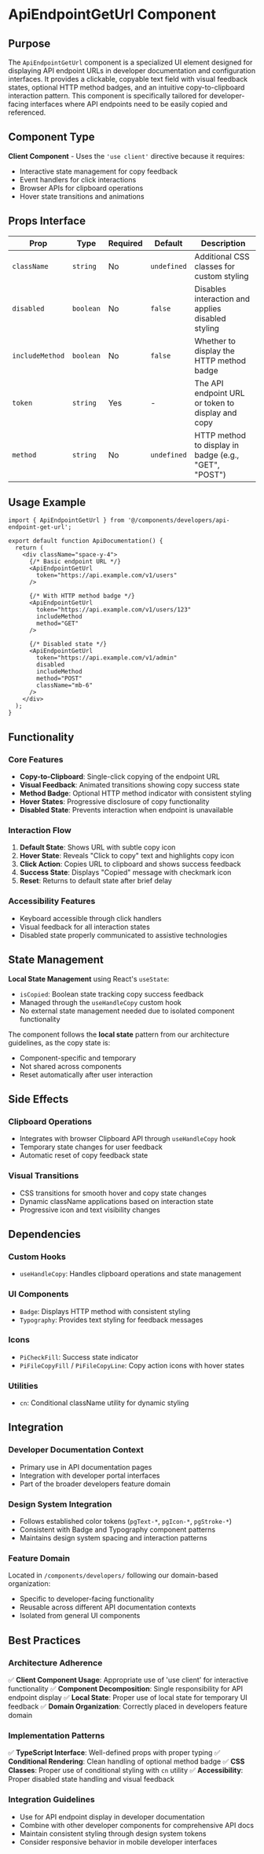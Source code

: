 # ApiEndpointGetUrl Component

## Purpose

The `ApiEndpointGetUrl` component is a specialized UI element designed for displaying API endpoint URLs in developer documentation and configuration interfaces. It provides a clickable, copyable text field with visual feedback states, optional HTTP method badges, and an intuitive copy-to-clipboard interaction pattern. This component is specifically tailored for developer-facing interfaces where API endpoints need to be easily copied and referenced.

## Component Type

**Client Component** - Uses the `'use client'` directive because it requires:
- Interactive state management for copy feedback
- Event handlers for click interactions
- Browser APIs for clipboard operations
- Hover state transitions and animations

## Props Interface

| Prop | Type | Required | Default | Description |
|------|------|----------|---------|-------------|
| `className` | `string` | No | `undefined` | Additional CSS classes for custom styling |
| `disabled` | `boolean` | No | `false` | Disables interaction and applies disabled styling |
| `includeMethod` | `boolean` | No | `false` | Whether to display the HTTP method badge |
| `token` | `string` | Yes | - | The API endpoint URL or token to display and copy |
| `method` | `string` | No | `undefined` | HTTP method to display in badge (e.g., "GET", "POST") |

## Usage Example

```tsx
import { ApiEndpointGetUrl } from '@/components/developers/api-endpoint-get-url';

export default function ApiDocumentation() {
  return (
    <div className="space-y-4">
      {/* Basic endpoint URL */}
      <ApiEndpointGetUrl 
        token="https://api.example.com/v1/users"
      />

      {/* With HTTP method badge */}
      <ApiEndpointGetUrl 
        token="https://api.example.com/v1/users/123"
        includeMethod
        method="GET"
      />

      {/* Disabled state */}
      <ApiEndpointGetUrl 
        token="https://api.example.com/v1/admin"
        disabled
        includeMethod
        method="POST"
        className="mb-6"
      />
    </div>
  );
}
```

## Functionality

### Core Features
- **Copy-to-Clipboard**: Single-click copying of the endpoint URL
- **Visual Feedback**: Animated transitions showing copy success state
- **Method Badge**: Optional HTTP method indicator with consistent styling
- **Hover States**: Progressive disclosure of copy functionality
- **Disabled State**: Prevents interaction when endpoint is unavailable

### Interaction Flow
1. **Default State**: Shows URL with subtle copy icon
2. **Hover State**: Reveals "Click to copy" text and highlights copy icon
3. **Click Action**: Copies URL to clipboard and shows success feedback
4. **Success State**: Displays "Copied" message with checkmark icon
5. **Reset**: Returns to default state after brief delay

### Accessibility Features
- Keyboard accessible through click handlers
- Visual feedback for all interaction states
- Disabled state properly communicated to assistive technologies

## State Management

**Local State Management** using React's `useState`:
- `isCopied`: Boolean state tracking copy success feedback
- Managed through the `useHandleCopy` custom hook
- No external state management needed due to isolated component functionality

The component follows the **local state** pattern from our architecture guidelines, as the copy state is:
- Component-specific and temporary
- Not shared across components
- Reset automatically after user interaction

## Side Effects

### Clipboard Operations
- Integrates with browser Clipboard API through `useHandleCopy` hook
- Temporary state changes for user feedback
- Automatic reset of copy feedback state

### Visual Transitions
- CSS transitions for smooth hover and copy state changes
- Dynamic className applications based on interaction state
- Progressive icon and text visibility changes

## Dependencies

### Custom Hooks
- `useHandleCopy`: Handles clipboard operations and state management

### UI Components
- `Badge`: Displays HTTP method with consistent styling
- `Typography`: Provides text styling for feedback messages

### Icons
- `PiCheckFill`: Success state indicator
- `PiFileCopyFill` / `PiFileCopyLine`: Copy action icons with hover states

### Utilities
- `cn`: Conditional className utility for dynamic styling

## Integration

### Developer Documentation Context
- Primary use in API documentation pages
- Integration with developer portal interfaces
- Part of the broader developers feature domain

### Design System Integration
- Follows established color tokens (`pgText-*`, `pgIcon-*`, `pgStroke-*`)
- Consistent with Badge and Typography component patterns
- Maintains design system spacing and interaction patterns

### Feature Domain
Located in `/components/developers/` following our domain-based organization:
- Specific to developer-facing functionality
- Reusable across different API documentation contexts
- Isolated from general UI components

## Best Practices

### Architecture Adherence
✅ **Client Component Usage**: Appropriate use of 'use client' for interactive functionality
✅ **Component Decomposition**: Single responsibility for API endpoint display
✅ **Local State**: Proper use of local state for temporary UI feedback
✅ **Domain Organization**: Correctly placed in developers feature domain

### Implementation Patterns
✅ **TypeScript Interface**: Well-defined props with proper typing
✅ **Conditional Rendering**: Clean handling of optional method badge
✅ **CSS Classes**: Proper use of conditional styling with `cn` utility
✅ **Accessibility**: Proper disabled state handling and visual feedback

### Integration Guidelines
- Use for API endpoint display in developer documentation
- Combine with other developer components for comprehensive API docs
- Maintain consistent styling through design system tokens
- Consider responsive behavior in mobile developer interfaces
